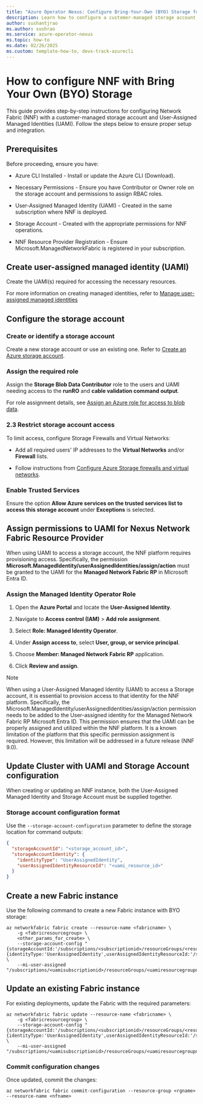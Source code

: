 ```yaml
---
title: "Azure Operator Nexus: Configure Bring-Your-Own (BYO) Storage for Network Fabric"
description: Learn how to configure a customer-managed storage account and user-assigned managed identity (UAMI) for Network Fabric in Azure Operator Nexus.
author: sushantjrao
ms.author: sushrao
ms.service: azure-operator-nexus
ms.topic: how-to
ms.date: 02/26/2025
ms.custom: template-how-to, devx-track-azurecli
---
```


# How to configure NNF with Bring Your Own (BYO) Storage

This guide provides step-by-step instructions for configuring Network Fabric (NNF) with a customer-managed storage account and User-Assigned Managed Identities (UAMI). Follow the steps below to ensure proper setup and integration.

## Prerequisites

Before proceeding, ensure you have:

- Azure CLI Installed - Install or update the Azure CLI (Download).

- Necessary Permissions - Ensure you have Contributor or Owner role on the storage account and permissions to assign RBAC roles.

- User-Assigned Managed Identity (UAMI) - Created in the same subscription where NNF is deployed.

- Storage Account - Created with the appropriate permissions for NNF operations.

- NNF Resource Provider Registration - Ensure Microsoft.ManagedNetworkFabric is registered in your subscription.

## Create user-assigned managed identity (UAMI)

Create the UAMI(s) required for accessing the necessary resources.

For more information on creating managed identities, refer to [Manage user-assigned managed identities](https://learn.microsoft.com/entra/identity/managed-identities-azure-resources/how-manage-user-assigned-managed-identities?pivots=identity-mi-methods-azp)

## Configure the storage account

### Create or identify a storage account

Create a new storage account or use an existing one. Refer to [Create an Azure storage account](../storage/common/storage-account-create.md).

### Assign the required role

Assign the **Storage Blob Data Contributor** role to the users and UAMI needing access to the **runRO** and **cable validation command output**.

For role assignment details, see [Assign an Azure role for access to blob data](../storage/blobs/assign-azure-role-data-access.md).

### 2.3 Restrict storage account access

To limit access, configure Storage Firewalls and Virtual Networks:

- Add all required users' IP addresses to the **Virtual Networks** and/or **Firewall** lists.

- Follow instructions from [Configure Azure Storage firewalls and virtual networks](../storage/common/storage-network-security.md).

### Enable Trusted Services

Ensure the option **Allow Azure services on the trusted services list to access this storage account** under **Exceptions** is selected.

## Assign permissions to UAMI for Nexus Network Fabric Resource Provider

When using UAMI to access a storage account, the NNF platform requires provisioning access. Specifically, the permission **Microsoft.ManagedIdentity/userAssignedIdentities/assign/action** must be granted to the UAMI for the **Managed Network Fabric RP** in Microsoft Entra ID.

### Assign the Managed Identity Operator Role

1. Open the **Azure Portal** and locate the **User-Assigned Identity**.

2. Navigate to **Access control (IAM)** > **Add role assignment**.

3. Select **Role: Managed Identity Operator**.

4. Under **Assign access to**, select **User, group, or service principal**.

5. Choose **Member: Managed Network Fabric RP** application.

6. Click **Review and assign**.

> [!Note]
> When using a User-Assigned Managed Identity (UAMI) to access a Storage account, it is essential to provision access to that identity for the NNF platform. Specifically, the Microsoft.ManagedIdentity/userAssignedIdentities/assign/action permission needs to be added to the User-assigned identity for the Managed Network Fabric RP Microsoft Entra ID. This permission ensures that the UAMI can be properly assigned and utilized within the NNF platform. It is a known limitation of the platform that this specific permission assignment is required. However, this limitation will be addressed in a future release (NNF 9.0).

## Update Cluster with UAMI and Storage Account configuration

When creating or updating an NNF instance, both the User-Assigned Managed Identity and Storage Account must be supplied together.

### Storage account configuration format

Use the `--storage-account-configuration` parameter to define the storage location for command outputs:

```json
{
  "storageAccountId": "<storage_account_id>",
  "storageAccountIdentity": {
    "identityType": "UserAssignedIdentity",
    "userAssignedIdentityResourceId": "<uami_resource_id>"
  }
}
```

## Create a new Fabric instance

Use the following command to create a new Fabric instance with BYO storage:

```azurecli
az networkfabric fabric create --resource-name <fabricname> \
    -g <fabricresourcegroup> \
    <other_params_for_create> \
    --storage-account-config "{storageAccountId:'/subscriptions/<subscriptionid>/resourceGroups/<resourcegroupname>/providers/Microsoft.Storage/storageAccounts/<storageaccountname>',storageAccountIdentity:{identityType:'UserAssignedIdentity',userAssignedIdentityResourceId:'/subscriptions/<uamisubscription>/resourceGroups/<uamiresourcegroupname>/providers/Microsoft.ManagedIdentity/userAssignedIdentities/<uaminame>'}}" \
    --mi-user-assigned "/subscriptions/<uamisubscriptionid>/resourceGroups/<uamiresourcegroupname>/providers/Microsoft.ManagedIdentity/userAssignedIdentities/<uaminame>"
```

## Update an existing Fabric instance

For existing deployments, update the Fabric with the required parameters:

```azurecli
az networkfabric fabric update --resource-name <fabricname> \
    -g <fabricresourcegroup> \
    --storage-account-config "{storageAccountId:'/subscriptions/<subscriptionid>/resourceGroups/<resourcegroupname>/providers/Microsoft.Storage/storageAccounts/<storageaccountname>',storageAccountIdentity:{identityType:'UserAssignedIdentity',userAssignedIdentityResourceId:'/subscriptions/<uamisubscription>/resourceGroups/<uamiresourcegroupname>/providers/Microsoft.ManagedIdentity/userAssignedIdentities/<uaminame>'}}" \
    --mi-user-assigned "/subscriptions/<uamisubscriptionid>/resourceGroups/<uamiresourcegroupname>/providers/Microsoft.ManagedIdentity/userAssignedIdentities/<uaminame>"
```

### Commit configuration changes

Once updated, commit the changes:

```azurecli
az networkfabric fabric commit-configuration --resource-group <rgname> --resource-name <nfname>
```


